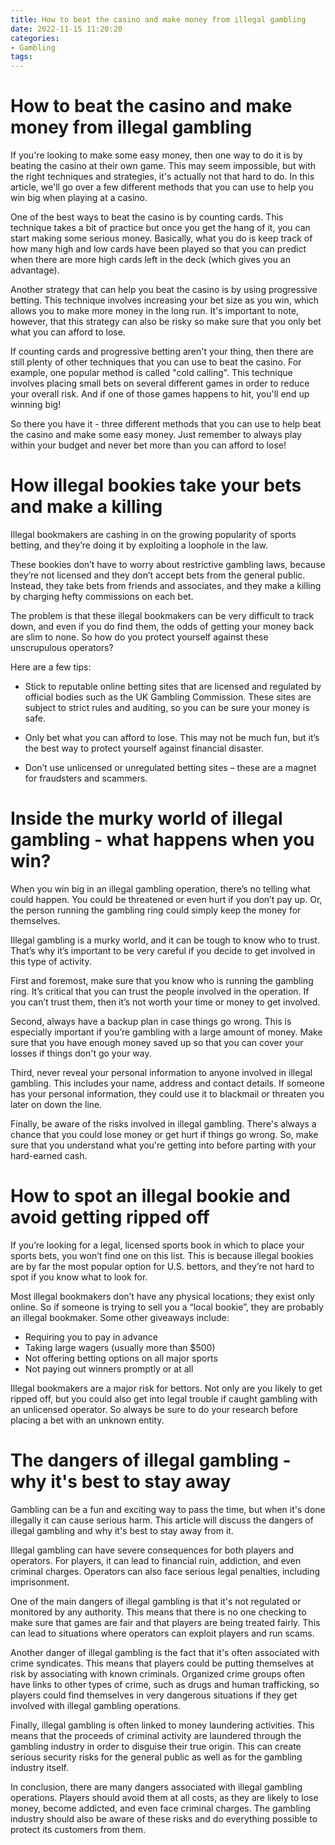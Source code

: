 ```yaml
---
title: How to beat the casino and make money from illegal gambling 
date: 2022-11-15 11:20:20
categories:
- Gambling
tags:
---
```



#  How to beat the casino and make money from illegal gambling 

If you're looking to make some easy money, then one way to do it is by beating the casino at their own game. This may seem impossible, but with the right techniques and strategies, it's actually not that hard to do. In this article, we'll go over a few different methods that you can use to help you win big when playing at a casino.

One of the best ways to beat the casino is by counting cards. This technique takes a bit of practice but once you get the hang of it, you can start making some serious money. Basically, what you do is keep track of how many high and low cards have been played so that you can predict when there are more high cards left in the deck (which gives you an advantage).

Another strategy that can help you beat the casino is by using progressive betting. This technique involves increasing your bet size as you win, which allows you to make more money in the long run. It's important to note, however, that this strategy can also be risky so make sure that you only bet what you can afford to lose.

If counting cards and progressive betting aren't your thing, then there are still plenty of other techniques that you can use to beat the casino. For example, one popular method is called "cold calling". This technique involves placing small bets on several different games in order to reduce your overall risk. And if one of those games happens to hit, you'll end up winning big!

So there you have it - three different methods that you can use to help beat the casino and make some easy money. Just remember to always play within your budget and never bet more than you can afford to lose!

#  How illegal bookies take your bets and make a killing

Illegal bookmakers are cashing in on the growing popularity of sports betting, and they’re doing it by exploiting a loophole in the law.

These bookies don’t have to worry about restrictive gambling laws, because they’re not licensed and they don’t accept bets from the general public. Instead, they take bets from friends and associates, and they make a killing by charging hefty commissions on each bet.

The problem is that these illegal bookmakers can be very difficult to track down, and even if you do find them, the odds of getting your money back are slim to none. So how do you protect yourself against these unscrupulous operators?

Here are a few tips:

- Stick to reputable online betting sites that are licensed and regulated by official bodies such as the UK Gambling Commission. These sites are subject to strict rules and auditing, so you can be sure your money is safe.

- Only bet what you can afford to lose. This may not be much fun, but it’s the best way to protect yourself against financial disaster.

- Don’t use unlicensed or unregulated betting sites – these are a magnet for fraudsters and scammers.

#  Inside the murky world of illegal gambling - what happens when you win?

When you win big in an illegal gambling operation, there’s no telling what could happen. You could be threatened or even hurt if you don’t pay up. Or, the person running the gambling ring could simply keep the money for themselves.

Illegal gambling is a murky world, and it can be tough to know who to trust. That’s why it’s important to be very careful if you decide to get involved in this type of activity.

First and foremost, make sure that you know who is running the gambling ring. It’s critical that you can trust the people involved in the operation. If you can’t trust them, then it’s not worth your time or money to get involved.

Second, always have a backup plan in case things go wrong. This is especially important if you’re gambling with a large amount of money. Make sure that you have enough money saved up so that you can cover your losses if things don't go your way.

Third, never reveal your personal information to anyone involved in illegal gambling. This includes your name, address and contact details. If someone has your personal information, they could use it to blackmail or threaten you later on down the line.

Finally, be aware of the risks involved in illegal gambling. There's always a chance that you could lose money or get hurt if things go wrong. So, make sure that you understand what you're getting into before parting with your hard-earned cash.

#  How to spot an illegal bookie and avoid getting ripped off

If you’re looking for a legal, licensed sports book in which to place your sports bets, you won’t find one on this list. This is because illegal bookies are by far the most popular option for U.S. bettors, and they’re not hard to spot if you know what to look for.

Most illegal bookmakers don’t have any physical locations; they exist only online. So if someone is trying to sell you a “local bookie”, they are probably an illegal bookmaker. Some other giveaways include:

- Requiring you to pay in advance
- Taking large wagers (usually more than $500)
- Not offering betting options on all major sports
- Not paying out winners promptly or at all

Illegal bookmakers are a major risk for bettors. Not only are you likely to get ripped off, but you could also get into legal trouble if caught gambling with an unlicensed operator. So always be sure to do your research before placing a bet with an unknown entity.

#  The dangers of illegal gambling - why it's best to stay away

Gambling can be a fun and exciting way to pass the time, but when it's done illegally it can cause serious harm. This article will discuss the dangers of illegal gambling and why it's best to stay away from it.

Illegal gambling can have severe consequences for both players and operators. For players, it can lead to financial ruin, addiction, and even criminal charges. Operators can also face serious legal penalties, including imprisonment.

One of the main dangers of illegal gambling is that it's not regulated or monitored by any authority. This means that there is no one checking to make sure that games are fair and that players are being treated fairly. This can lead to situations where operators can exploit players and run scams.

Another danger of illegal gambling is the fact that it's often associated with crime syndicates. This means that players could be putting themselves at risk by associating with known criminals. Organized crime groups often have links to other types of crime, such as drugs and human trafficking, so players could find themselves in very dangerous situations if they get involved with illegal gambling operations.

Finally, illegal gambling is often linked to money laundering activities. This means that the proceeds of criminal activity are laundered through the gambling industry in order to disguise their true origin. This can create serious security risks for the general public as well as for the gambling industry itself.

In conclusion, there are many dangers associated with illegal gambling operations. Players should avoid them at all costs, as they are likely to lose money, become addicted, and even face criminal charges. The gambling industry should also be aware of these risks and do everything possible to protect its customers from them.